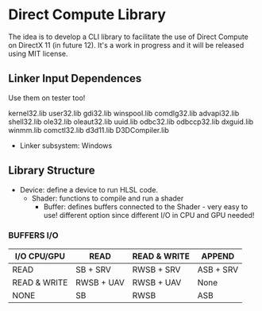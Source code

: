 # Direct Compute Library

The idea is to develop a CLI library to facilitate the use of Direct Compute on DirectX 11 (in future 12). It's a work in progress and it will be released using MIT license. 

## Linker Input Dependences

Use them on tester too! 

kernel32.lib
user32.lib
gdi32.lib
winspool.lib
comdlg32.lib
advapi32.lib
shell32.lib
ole32.lib
oleaut32.lib
uuid.lib
odbc32.lib
odbccp32.lib
dxguid.lib
winmm.lib
comctl32.lib
d3d11.lib
D3DCompiler.lib

- Linker subsystem: Windows

## Library Structure

- Device: define a device to run HLSL code. 
  - Shader: functions to compile and run a shader 
    - Buffer: defines buffers connected to the Shader - very easy to use!  different option since different I/O in CPU and GPU needed!

### BUFFERS I/O

| I/O CPU/GPU  | READ       | READ & WRITE | APPEND | 
| ------------ | ---------- | ------------ | ------------ |
| READ         | SB + SRV   | RWSB + SRV   | ASB + SRV | 
| READ & WRITE | RWSB + UAV | RWSB + UAV   | None | 
| NONE         | SB         | RWSB         | ASB | 
